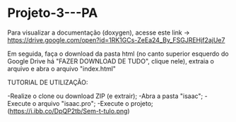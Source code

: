 # Projeto-3---PA

Para visualizar a documentação (doxygen), acesse este link -> https://drive.google.com/open?id=1RK1GCs-ZeEa24_By_FSGJREHjf2ajUe7

Em seguida, faça o download da pasta html (no canto superior esquerdo do Google Drive há "FAZER DOWNLOAD DE TUDO", clique nele), extraia o arquivo e abra o arquivo "index.html"

TUTORIAL DE UTILIZAÇÃO:

-Realize o clone ou download ZIP (e extrair);
-Abra a pasta "isaac";
-Execute o arquivo "isaac.pro";
-Execute o projeto;
(https://i.ibb.co/DpQP2tb/Sem-t-tulo.png)

